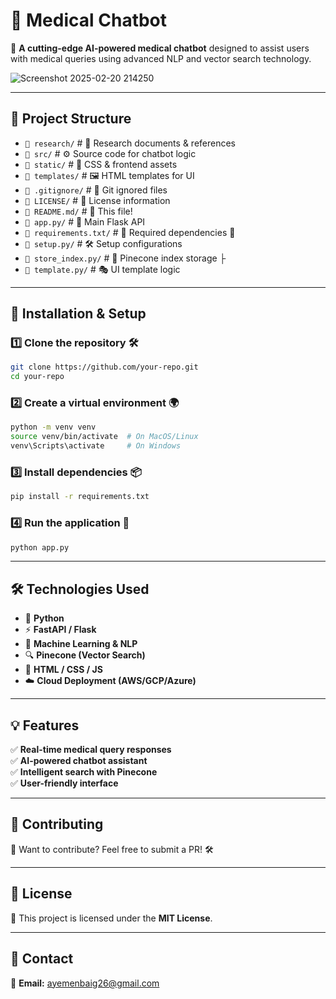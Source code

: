 # 🏥 Medical Chatbot

🚀 **A cutting-edge AI-powered medical chatbot** designed to assist users with medical queries using advanced NLP and vector search technology.

![Screenshot 2025-02-20 214250](https://github.com/user-attachments/assets/8604a15a-4637-44d0-8fe4-be661ce8de77)

---

## 📂 Project Structure

-  `📁 research/` # 📄 Research documents & references
- `📁 src/` # ⚙️ Source code for chatbot logic
- `📁 static/` # 🎨 CSS & frontend assets
- `📁 templates/` # 🖼️ HTML templates for UI
-  `📜 .gitignore/` # 🚫 Git ignored files
-  `📜 LICENSE/` # 📜 License information
-  `📜 README.md/` # 📖 This file!
-  `📜 app.py/` # 🚀 Main Flask API
- `📜 requirements.txt/` # 📌 Required dependencies 🔖
-  `📜 setup.py/` # 🛠️ Setup configurations
-  `📜 store_index.py/` # 📂 Pinecone index storage ├
-  `📜 template.py/` # 🎭 UI template logic

---

## 🔧 Installation & Setup

### 1️⃣ Clone the repository 🛠️  
```bash
git clone https://github.com/your-repo.git
cd your-repo
```

### 2️⃣ Create a virtual environment 🌍
```bash
python -m venv venv
source venv/bin/activate  # On MacOS/Linux
venv\Scripts\activate     # On Windows
```


### 3️⃣ Install dependencies 📦
```bash
pip install -r requirements.txt
```

### 4️⃣ Run the application 🚀
```bash
python app.py
```
---
## 🛠️ Technologies Used

- 🐍 **Python**  
- ⚡ **FastAPI / Flask**  
- 🧠 **Machine Learning & NLP**  
- 🔍 **Pinecone (Vector Search)**  
- 🎨 **HTML / CSS / JS**  
- ☁️ **Cloud Deployment (AWS/GCP/Azure)**  

---

## 💡 Features

✅ **Real-time medical query responses**  
✅ **AI-powered chatbot assistant**  
✅ **Intelligent search with Pinecone**  
✅ **User-friendly interface**  

---

## 🤝 Contributing

🚀 Want to contribute? Feel free to submit a PR! 🛠️  

---

## 📜 License

🔖 This project is licensed under the **MIT License**.  

---

## 📩 Contact

📧 **Email:** ayemenbaig26@gmail.com  
